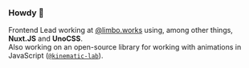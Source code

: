 ### Howdy 👋

Frontend Lead working at [@limbo.works](https://limbo.works) using, among other things, **Nuxt.JS** and **UnoCSS**.<br />
Also working on an open-source library for working with animations in JavaScript ([`@kinematic-lab`](https://github.com/kinematic-lab/kinematic-lab)).

<!--
**AskeLange/AskeLange** is a ✨ _special_ ✨ repository because its `README.md` (this file) appears on your GitHub profile.

- 🔭 I’m currently working with @limbo.works, using Vue.js + Tailwind.css (and sometimes React). 
- 🌱 I’m currently learning ...

Here are some ideas to get you started:

- 🔭 I’m currently working on ...
- 🌱 I’m currently learning ...
- 👯 I’m looking to collaborate on ...
- 🤔 I’m looking for help with ...
- 💬 Ask me about ...
- 📫 How to reach me: ...
- 😄 Pronouns: ...
- ⚡ Fun fact: ...
-->
